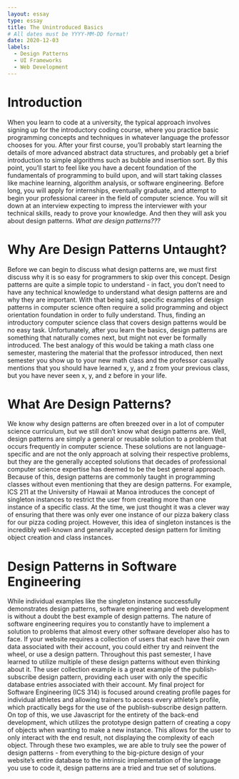 ```yaml
---
layout: essay
type: essay
title: The Unintroduced Basics
# All dates must be YYYY-MM-DD format!
date: 2020-12-03
labels:
  - Design Patterns
  - UI Frameworks
  - Web Development
---
```


# Introduction
When you learn to code at a university, the typical approach involves signing up for the introductory coding course, where you practice basic programming concepts and techniques in whatever language the professor chooses for you.  After your first course, you’ll probably start learning the details of more advanced abstract data structures, and probably get a brief introduction to simple algorithms such as bubble and insertion sort.  By this point, you’ll start to feel like you have a decent foundation of the fundamentals of programming to build upon, and will start taking classes like machine learning, algorithm analysis, or software engineering.  Before long, you will apply for internships, eventually graduate, and attempt to begin your professional career in the field of computer science.  You will sit down at an interview expecting to impress the interviewer with your technical skills, ready to prove your knowledge.  And then they will ask you about design patterns.  *What are design patterns???*

# Why Are Design Patterns Untaught?
Before we can begin to discuss what design patterns are, we must first discuss why it is so easy for programmers to skip over this concept.  Design patterns are quite a simple topic to understand - in fact, you don’t need to have any technical knowledge to understand what design patterns are and why they are important.  With that being said, specific examples of design patterns in computer science often require a solid programming and object orientation foundation in order to fully understand.  Thus, finding an introductory computer science class that covers design patterns would be no easy task.  Unfortunately, after you learn the basics, design patterns are something that naturally comes next, but might not ever be formally introduced.  The best analogy of this would be taking a math class one semester, mastering the material that the professor introduced, then next semester you show up to your new math class and the professor casually mentions that you should have learned x, y, and z from your previous class, but you have never seen x, y, and z before in your life.  

# What Are Design Patterns?
We know why design patterns are often breezed over in a lot of computer science curriculum, but we still don’t know what design patterns are.  Well, design patterns are simply a general or reusable solution to a problem that occurs frequently in computer science.  These solutions are not language-specific and are not the only approach at solving their respective problems, but they are the generally accepted solutions that decades of professional computer science expertise has deemed to be the best general approach.  Because of this, design patterns are commonly taught in programming classes without even mentioning that they are design patterns.  For example, ICS 211 at the University of Hawaii at Manoa introduces the concept of singleton instances to restrict the user from creating more than one instance of a specific class.  At the time, we just thought it was a clever way of ensuring that there was only ever one instance of our pizza bakery class for our pizza coding project.  However, this idea of singleton instances is the incredibly well-known and generally accepted design pattern for limiting object creation and class instances.  

# Design Patterns in Software Engineering
While individual examples like the singleton instance successfully demonstrates design patterns, software engineering and web development is without a doubt the best example of design patterns.  The nature of software engineering requires you to constantly have to implement a solution to problems that almost every other software developer also has to face.  If your website requires a collection of users that each have their own data associated with their account, you could either try and reinvent the wheel, or use a design pattern.  Throughout this past semester, I have learned to utilize multiple of these design patterns without even thinking about it.  The user collection example is a great example of the publish-subscribe design pattern, providing each user with only the specific database entries associated with their account.  My final project for Software Engineering (ICS 314) is focused around creating profile pages for individual athletes and allowing trainers to access every athlete’s profile, which practically begs for the use of the publish-subscribe design pattern.  On top of this, we use Javascript for the entirety of the back-end development, which utilizes the prototype design pattern of creating a copy of objects when wanting to make a new instance.  This allows for the user to only interact with the end result, not displaying the complexity of each object.  Through these two examples, we are able to truly see the power of design patterns - from everything to the big-picture design of your website’s entire database to the intrinsic implementation of the language you use to code it, design patterns are a tried and true set of solutions.
